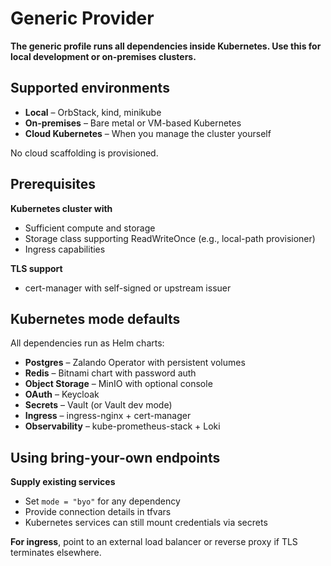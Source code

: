 # Generic Provider

**The generic profile runs all dependencies inside Kubernetes. Use this for local development or on-premises clusters.**

## Supported environments

- **Local** – OrbStack, kind, minikube
- **On-premises** – Bare metal or VM-based Kubernetes
- **Cloud Kubernetes** – When you manage the cluster yourself

No cloud scaffolding is provisioned.

## Prerequisites

**Kubernetes cluster with**
- Sufficient compute and storage
- Storage class supporting ReadWriteOnce (e.g., local-path provisioner)
- Ingress capabilities

**TLS support**
- cert-manager with self-signed or upstream issuer

## Kubernetes mode defaults

All dependencies run as Helm charts:
- **Postgres** – Zalando Operator with persistent volumes
- **Redis** – Bitnami chart with password auth
- **Object Storage** – MinIO with optional console
- **OAuth** – Keycloak
- **Secrets** – Vault (or Vault dev mode)
- **Ingress** – ingress-nginx + cert-manager
- **Observability** – kube-prometheus-stack + Loki

## Using bring-your-own endpoints

**Supply existing services**
- Set `mode = "byo"` for any dependency
- Provide connection details in tfvars
- Kubernetes services can still mount credentials via secrets

**For ingress**, point to an external load balancer or reverse proxy if TLS terminates elsewhere.
